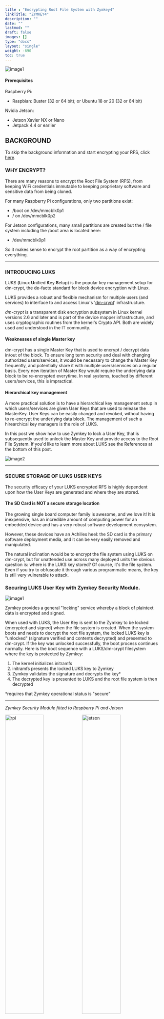 ```yaml
---
title : "Encrypting Root File System with Zymkey4"
linkTitle: "ZYMKEY4"
description: ""
date: ""
lastmod: ""
draft: false
images: []
type: "docs"
layout: "single"
weight: -690
toc: true
---
```


![image1](../erfs1.png)

#### Prerequisites

Raspberry Pi:
* Raspbian: Buster (32 or 64 bit); or Ubuntu 18 or 20 (32 or 64 bit)

Nvidia Jetson:
* Jetson Xavier NX or Nano
* Jetpack 4.4 or earlier

## **BACKGROUND** 

To skip the background information and start encrypting your RFS, click [here](https://docs.zymbit.com/tutorials/encrypt-rfs/zymkey4/#how-to-encrypt).

### WHY ENCRYPT?

There are many reasons to encrypt the Root File System (RFS), from keeping WiFi credentials immutable to keeping proprietary software and sensitive data from being cloned.

For many Raspberry Pi configurations, only two partitions exist:

* /boot   <nbsp> on    /dev/mmcblk0p1
* /          on   /dev/mmcblk0p2

For Jetson configurations, many small partitions are created but the / file system including the /boot area is located here:

* /dev/mmcblk0p1


So it makes sense to encrypt the root partition as a way of encrypting everything.


------------

### INTRODUCING LUKS

LUKS (**L**inux **U**nified **K**ey **S**etup) is the popular key management setup for dm-crypt, the de-facto standard for block device encryption with Linux.

LUKS provides a robust and flexible mechanism for multiple users (and services) to interface to and access Linux's '[dm-crypt](https://wiki.archlinux.org/index.php/dm-crypt)' infrastructure.

_dm-crypt_ is a transparent disk encryption subsystem in Linux kernel versions 2.6 and later and is part of the device mapper infrastructure, and uses cryptographic routines from the kernel's Crypto API. Both are widely used and understood in the IT community.



#### Weaknesses of single Master key
dm-crypt has a single Master Key that is used to encrypt / decrypt data in/out of the block. To ensure long term security and deal with changing authorized users/services, it would be necessary to change the Master Key frequently, and potentially share it with multiple users/services on a regular basis. Every new iteration of Master Key would require the underlying data block to be re-encrypted everytime. In real systems, touched by different users/services, this is impractical.

#### Hierarchical key management
A more practical solution is to have a hierarchical  key management setup  in which users/services are given User Keys that are used to release the MasterKey.  User Keys can be easily changed and revoked, without having to re-encrypt the underlying data block.
The management of such a hirearchical key managers is the role of LUKS.

In this post we show how to use Zymkey to lock a User Key, that is subsequently used to unlock the Master Key and provide access to the Root File System. If you'd like to learn more about LUKS see the References at the bottom of this post.

![image2](../erfs2.png)

--------

### SECURE STORAGE OF LUKS USER KEYS
The security efficacy of your LUKS encrypted RFS is highly dependent upon how the User Keys are generated and where they are stored.

#### The SD Card is NOT a secure storage location

The growing single board computer family is awesome, and we love it! It is inexpensive, has an incredible amount of computing power for an embedded device and has a very robust software development ecosystem.

However, these devices have an Achilles heel: the SD card is the primary software deployment media, and it can be very easily removed and manipulated.

The natural inclination would be to encrypt the file system using LUKS on dm-crypt, but for unattended use across many deployed units the obvious question is: where is the LUKS key stored? Of course, it's the file system. Even if you try to obfuscate it through various programmatic means, the key is still very vulnerable to attack.



### Securing LUKS User Key with Zymkey Security Module.

![image1](../erfs1.png)



Zymkey provides a general "locking" service whereby a block of plaintext data is encrypted and signed.

When used with LUKS, the User Key is sent to the Zymkey to be locked (encrypted and signed) when the file system is created. When the system boots and needs to decrypt the root file system, the locked LUKS key is "unlocked" (signature verified and contents decrypted) and presented to dm-crypt. If the key was unlocked successfully, the boot process continues normally. Here is the boot sequence with a LUKS/dm-crypt filesystem where the key is protected by Zymkey:

1. The kernel initializes initramfs
2. initramfs presents the locked LUKS key to Zymkey
3. Zymkey validates the signature and decrypts the key*
4. The decrypted key is presented to LUKS and the root file system is then decrypted

*requires that Zymkey operational status is "secure"


------
_Zymkey Security Module fitted to Raspberry Pi and Jetson_

<p><img src="../erfs3.png" alt="rpi" width="50%"><img src="../jetson3.png" alt="jetson" width="50%"></p>

**Zymkey Authenticates Host System Before Unlocking LUKS Key**

One of the key features of Zymkey is to generate a unique Identity (ID) for the host system, based upon a fingerprint that measures specific system components. This fingerprinting process is used to "bind" together a specific Zymkey (root of trust, key store, crypto services), a specific host computer and a specific SD card. Once bound, these components form a permanent and immutable ID of the host system.

Each time the host device boots, and at random intervals thereafter, the Zymkey rechecks the ID fingerprint. If any of the system components have changed the fingerprint changes and the system is deemed to have been compromised, authentication fails and all security services are shut down.

Using this ID / Authentication feature, Zymkey can be used to protect LUKS User Keys in unattended applications, where it might be easy to remove and copy SD card content. (Zymkey also has other physical security features which are also used to lock/enable security services)


![image4](../erfs4.png)

----------

### WHERE TO STORE YOUR LUKS ENCRYPTED RFS

LUKS is very versatile and can be applied to both SD Card and external storage media. Lets review the pros and cons of each option:

#### Option 1 - Convert existing SD Card to LUKS


Converting the existing root file system on the SD card still requires an external device (e.g. USB flash drive) that is used as a temporary boot root file system: this provide an easier and lower risk means to convert and copy the original contents. The external devices needs to be a little larger than the existing root file system in order to store the old file system.

**Pros:**
1. Less physical space requirements.
2. Much less power required.

**Cons:**
1. Conversion is more complex and time consuming than migrating to an external drive.
2. Data space constraints.
3. Write cycle constraints.
4. Access speed constraints.


**Process Steps:**
1. Make a tarball of the original root file system and store it on the external device
2. Copy the original root file system files to the external device to form a temporary file system
3. Boot to the temporary file system. Once booted, the temporary file system will:
* Create a LUKS key
* Lock the LUKS key with Zymkey
* Create a LUKS volume on the original root partition. The standard Jetson installation creates up to 14 partitions. In most cases, the new partition will be mmcblk0p13 or mmcblk0p15.
* Create an ext4 partition on the LUKS volume on the original root partition
* Untar the root file system tarball into the converted partition
* For Jetson users: Untar the /boot area into the original SD card partition, mmcblk0p1


#### Option 2 - Migrate existing SD card to external LUKS storage device.


The existing root file system can be migrated to an external LUKS encrypted USB flash, hard drive or SSD.

**Pros:**
1. External devices can hold much more data.
2. Migration is easier and quicker than SD card conversion method.
3. Some external devices have much faster data access than SD cards.
4. Some external devices (e.g. HDD) can tolerate many more write cycles than an SD card.

**Cons:**
1. For HDD and SSD and non-compact USB flash devices, there are additional power requirements.
2. Except for compact USB flash devices, physical space requirements also increase. This may be especially important for the Raspberry Pi Zero family.

**Process Steps:**
1. Create the LUKS key
2. Lock the LUKS key
3. Create a LUKS volume on an external USB device
4. Create an ext4 partition on the LUKS volume
5. Move the existing root file system to the LUKS volume on the external device
6. For RPi users: Boot to the new root file system and erase the previous root volume
* For Jetson users: Copy the /boot area into the original SD card partition mmcblk0p1
7. Boot to the new root file system


----------

## **HOW TO ENCRYPT**

### BUILDING YOUR LUKS ENCRYPTED RFS

#### Prerequisites
Make sure you have the Zymkey software suite already running and operational as well as insuring that your Zymkey is bound. Instructions [here](https://docs.zymbit.com/quickstart/getting-started/zymkey4).

##### NOTE for RPi users: For the CM4/IO Module with eMMC, additional steps are needed due to the fact that the USB 2.0 ports are disabled by default:
1. Upgrade the bootloader version: Jan. 16 2021
2. Set the boot order to allow booting off USB: 0xf15
3. Modify /boot/config.txt and add the line "otg_mode=1" under [all]. This replaces the line, "dtoverlay=dwc2,dr_mode=host" if added.


#### Option 1 - Convert existing SD Card to LUKS

To convert your root file system to LUKS/dm-crypt, you will need to connect an external USB disk (as temporary storage). As mentioned previously, this is necessary because it is not possible to encrypt the partition in place, so the external disk is needed as temporary storage and a temporary root file system while the conversion takes place. The external disk needs to be at least twice as big as the root partition. Next, run the following script:

`curl -G https://s3.amazonaws.com/zk-sw-repo/mk_encr_sd_rfs.sh | sudo bash`

For RPi users: This script is parameterized, so if you have special requirements (e.g. root file system lives on /dev/mmcblk0p4), you can invoke it in the following fashion:

`curl -G https://s3.amazonaws.com/zk-sw-repo/mk_encr_sd_rfs.sh | sudo bash -s -- -x <path to external storage device (e.g. /dev/sdX> -m <source partition number>`

In the above invocation with no parameters, the defaults are:
 1. Original root file system located on /dev/mmcblk0p2
 2. Temporary root file system/storage for original root tarball located on /dev/sda
 3. Temporary root file system takes up entirety of new device

**The very first run of this script on a new temporary external USB disk could take a long time. Also, two reboots are required before the script is complete.**

One thing to note is that, if the external storage device has an ext4 formatted partition with the original root file system partition (e.g. /dev/mmcblk0p2) on it, this script will use what is already on the external storage device to convert the SD card. This cuts down time for converting lots of device root file systems and allows the script to be used in a mass production deployment.

On a Pi3 with an attached USB SSD as the external device on a bare Jessie "full" version (~4GB), the first run of this script requires about an hour to complete the first phase. The second phase takes around 15 minutes.

The same platform with a Jessie "lite" version (~1.6GB) takes around 20 minutes for phase 1 and 5 minutes for phase 2.

For Jetson, the first run of this script can take upwards of 30 minutes to an hour to complete the first phase. The second phase takes around 15 minutes.

Based on the above, using the formatted external device to convert subsequent units should only take 15 minutes.


#### Option 2 - Migrate existing SD card to external LUKS storage device.


To migrate your root file system to an external USB device, you can run the following script:

`curl -G https://s3.amazonaws.com/zk-sw-repo/mk_encr_ext_rfs.sh | sudo bash`

This script is parameterized, so if you have special requirements, you can invoke in the following fashion:

`curl -G https://s3.amazonaws.com/zk-sw-repo/mk_encr_ext_rfs.sh | sudo bash -s -- -x <path to external storage device (e.g. /dev/sdX> -p <destination partition number -s <max size of new root partition> -m <source partition number>`


In the above invocation with no parameters, the defaults for RPi are:
 1. Original root file system located on /dev/mmcblk0p2
 2. New root file system located on /dev/sda1
 3. New root file system takes up entirety of new device
The defaults for Jetson are:
1. Original root file system located on /dev/mmcblk0p1
2. Temporary root file system/storage for original root tarball located on /dev/sda
3. Temporary root file system takes up entirety of new device

Please note that the new root file system should be at least a little larger in size than the original root partition

Running this script takes around 30-40 minutes. The Zymkey's LED flashes rapidly until the process has completed.

----------
### INTEGRATING LUKS INTO VOLUME MANUFACTURING WORKFLOW

The examples above are designed to help you get up and running with single and low volume applications.

If you require support in developing a high volume manufacturing encryption workflow then please [contact us](https://www.zymbit.com/contact-form/) to discuss our OEM engineering services.

----------
### REFERENCES

* [LUKS features - the de-facto standard in Linux Kernel.](https://wiki.archlinux.org/index.php/disk_encryption#Comparison_table)
* [Wiki overview to dm-crypt](https://en.wikipedia.org/wiki/Dm-crypt)
* [ArchLinux - adding LUKS keys to dm-crypt device encryption](https://wiki.archlinux.org/index.php/Dm-crypt/Device_encryption#Adding_LUKS_keys)

* [GitLab - LUKS and Cryptsetup - FAQ](https://gitlab.com/cryptsetup/cryptsetup/wikis/FrequentlyAskedQuestions)


* [GitLab - LUKS and Cryptsetup - open-source disk encryption](https://gitlab.com/cryptsetup/cryptsetup)

<h2 id="troubleshooting">TROUBLESHOOTING</h2>
<ul>
<li><a href="https://docs.zymbit.com/reference/faq/zymkey4/#troubleshooting">Zymkey Troubleshooting FAQ</a></li>
<li><a href="https://community.zymbit.com/">Community Forum</a></li>
</ul>